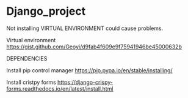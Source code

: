 # Django_project

Not installing VIRTUAL ENVIRONMENT could cause problems.

Virtual environment
https://gist.github.com/Geoyi/d9fab4f609e9f75941946be45000632b

DEPENDENCIES

Install pip control manager
https://pip.pypa.io/en/stable/installing/

Install cristpy forms
https://django-crispy-forms.readthedocs.io/en/latest/install.html
